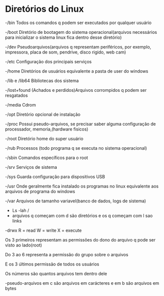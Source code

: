 <h1> Diretórios do Linux </h1>

-/bin
Todos os comandos q podem ser executados por qualquer usuário 

-/boot
Diretório de bootagem do sistema operacional(arquivos necessários para inicializar o sistema linux fica dentro desse diretório)

-/dev
Pseudoarquivos(arquivos q representam periféricos, por exemplo, impressora,  placa de som, pendrive, disco rigido, web cam)

-/etc
Configuração dos principais serviços 

-/home
Diretórios de usuários equivalente a pasta de user do windows 

-/lib e /lib64
Bibliotecas dos sistema

-/lost+found
(Achados e perdidos)Arquivos corrompidos q podem ser resgatados

-/media
Cdrom 

-/opt
Diretório opcional de instalação 

-/proc
Possui pseudo-arquivos, se precisar saber alguma configuração de processador, memoria,(hardware fisicos)

-/root
Diretório home do super usuário 

-/rub
Processos (todo programa q se executa no sistema operacional)

-/sbin
Comandos específicos para o root

-/srv
Serviços de sistema

-/sys
Guarda configuração para dispositivos USB

-/usr
Onde geralmente fica instalado os programas no linux equivalente aos arquivos de programa do windows

-/var
Arquivos de tamanho variavel(banco de dados, logs de sistema)

- Ls -lah / 
- arquivos q começam com d são diretórios e os q começam com l sao links

-drwx 
R = read
W = write
X = execute

Os 3 primeiros representam as permissões do dono do arquivo q pode ser visto ao lado(root)

Do 3 ao 6 representa a permissão do grupo sobre o arquivos 

E os 3 últimos permissão de todos os usuários 

Os números são quantos arquivos tem dentro dele


-pseudo-arquivos  em c são arquivos em carácteres 
e em b são arquivos em bytes
